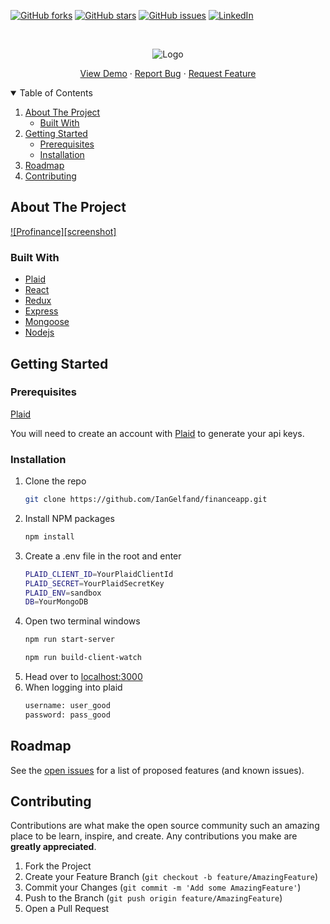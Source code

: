 [![GitHub forks](https://img.shields.io/github/forks/IanGelfand/financeapp?style=for-the-badge)](https://github.com/IanGelfand/financeapp/network)
[![GitHub stars](https://img.shields.io/github/stars/IanGelfand/financeapp?style=for-the-badge)](https://github.com/IanGelfand/financeapp/stargazers)
[![GitHub issues](https://img.shields.io/github/issues/IanGelfand/financeapp?style=for-the-badge)](https://github.com/IanGelfand/financeapp/issues)
[![LinkedIn](https://img.shields.io/badge/Linkedin-blue?style=for-the-badge&logo=linkedin)](https://www.linkedin.com/in/gelfandian/)

<!-- PROJECT LOGO -->
<br />
<p align="center">
   <img src="https://github.com/IanGelfand/financeapp/blob/master/public/0b8908b63510393bc2c4c3346785b69c.png" alt="Logo">
  <p align="center">
    <a href="https://iangelfand-profinance.herokuapp.com">View Demo</a>
    ·
    <a href="https://github.com/IanGelfand/financeapp/issues">Report Bug</a>
    ·
    <a href="https://github.com/IanGelfand/financeapp/issues">Request Feature</a>
  </p>
</p>



<!-- TABLE OF CONTENTS -->
<details open="open">
  <summary>Table of Contents</summary>
  <ol>
    <li>
      <a href="#about-the-project">About The Project</a>
      <ul>
        <li><a href="#built-with">Built With</a></li>
      </ul>
    </li>
    <li>
      <a href="#getting-started">Getting Started</a>
      <ul>
        <li><a href="#prerequisites">Prerequisites</a></li>
        <li><a href="#installation">Installation</a></li>
      </ul>
    </li>
    <li><a href="#roadmap">Roadmap</a></li>
    <li><a href="#contributing">Contributing</a></li>
  </ol>
</details>



<!-- ABOUT THE PROJECT -->
## About The Project

[![Profinance][screenshot]](https://example.com)

### Built With

* [Plaid](https://plaid.com)
* [React](https://reactjs.org)
* [Redux](https://redux.js.org)
* [Express](https://expressjs.com)
* [Mongoose](https://mongoosejs.com)
* [Nodejs](https://nodejs.org/en/)




<!-- GETTING STARTED -->
## Getting Started

### Prerequisites

[Plaid](https://plaid.com)

 You will need to create an account with [Plaid](https://plaid.com) to generate your api keys.
 
### Installation

1. Clone the repo
   ```sh
   git clone https://github.com/IanGelfand/financeapp.git
   ```
2. Install NPM packages
   ```sh
   npm install
   ```
3. Create a .env file in the root and enter
   ```sh
   PLAID_CLIENT_ID=YourPlaidClientId
   PLAID_SECRET=YourPlaidSecretKey
   PLAID_ENV=sandbox
   DB=YourMongoDB
   ```
4. Open two terminal windows
    ```sh
    npm run start-server
    ```
    ```sh
    npm run build-client-watch
    ```
 5. Head over to [localhost:3000](http://localhost:3000)
 6. When logging into plaid
    ```sh
    username: user_good
    password: pass_good
    ```

<!-- ROADMAP -->
## Roadmap

See the [open issues](https://github.com/othneildrew/Best-README-Template/issues) for a list of proposed features (and known issues).


<!-- CONTRIBUTING -->
## Contributing

Contributions are what make the open source community such an amazing place to be learn, inspire, and create. Any contributions you make are **greatly appreciated**.

1. Fork the Project
2. Create your Feature Branch (`git checkout -b feature/AmazingFeature`)
3. Commit your Changes (`git commit -m 'Add some AmazingFeature'`)
4. Push to the Branch (`git push origin feature/AmazingFeature`)
5. Open a Pull Request
